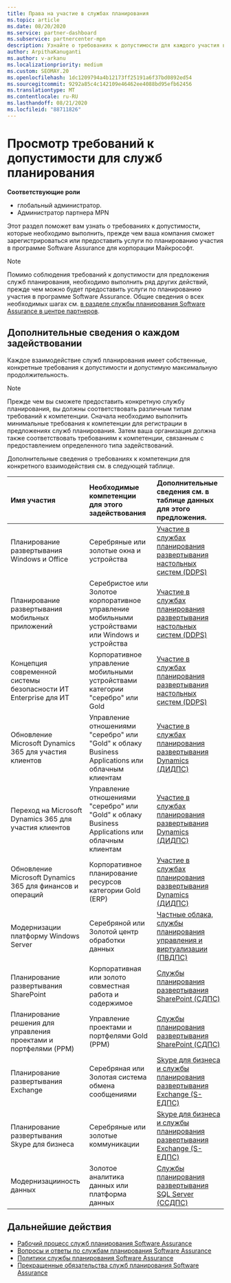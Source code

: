```yaml
---
title: Права на участие в службах планирования
ms.topic: article
ms.date: 08/20/2020
ms.service: partner-dashboard
ms.subservice: partnercenter-mpn
description: Узнайте о требованиях к допустимости для каждого участия в службах планирования Software Assurance, которые компания может предложить корпоративным клиентам.
author: ArpithaKanuganti
ms.author: v-arkanu
ms.localizationpriority: medium
ms.custom: SEOMAY.20
ms.openlocfilehash: 1dc1209794a4b12173ff25191a6f37bd0892ed54
ms.sourcegitcommit: 9292a85c4c142109e46462ee4088bd95efb62456
ms.translationtype: MT
ms.contentlocale: ru-RU
ms.lasthandoff: 08/21/2020
ms.locfileid: "88711826"
---
```

# <a name="view-eligibility-requirements-for-planning-services-engagements"></a>Просмотр требований к допустимости для служб планирования

**Соответствующие роли**

- глобальный администратор.
- Администратор партнера MPN

Этот раздел поможет вам узнать о требованиях к допустимости, которые необходимо выполнить, прежде чем ваша компания сможет зарегистрироваться или предоставить услуги по планированию участия в программе Software Assurance для корпорации Майкрософт.

>[!NOTE]
> Помимо соблюдения требований к допустимости для предложения служб планирования, необходимо выполнить ряд других действий, прежде чем можно будет предоставить услуги по планированию участия в программе Software Assurance. Общие сведения о всех необходимых шагах см. [в разделе службы планирования Software Assurance в центре партнеров](software-assurance-dps.md).

## <a name="learn-more-about-each-engagement"></a>Дополнительные сведения о каждом задействовании

Каждое взаимодействие служб планирования имеет собственные, конкретные требования к допустимости и допустимую максимальную продолжительность.

> [!NOTE]
> Прежде чем вы сможете предоставить конкретную службу планирования, вы должны соответствовать различным типам требований к компетенции. Сначала необходимо выполнить минимальные требования к компетенции для регистрации в предложениях служб планирования. Затем ваша организация должна также соответствовать требованиям к компетенции, связанным с предоставлением определенного типа задействований.

Дополнительные сведения о требованиях к компетенции для конкретного взаимодействия см. в следующей таблице.

| Имя участия | Необходимые компетенции для этого задействования | Дополнительные сведения см. в таблице данных для этого предложения. |
|:--- |:--- |:--- |
| Планирование развертывания Windows и Office  | Серебряные или золотые окна и устройства  |  [Участие в службах планирования развертывания настольных систем (DDPS)](https://go.microsoft.com/fwlink/?linkid=2116072)
| Планирование развертывания мобильных приложений  | Серебристое или Золотое корпоративное управление мобильными устройствами или Windows и устройства  | [Участие в службах планирования развертывания настольных систем (DDPS)](https://go.microsoft.com/fwlink/?linkid=2116072) |  
| Концепция современной системы безопасности ИТ Enterprise для ИТ |  Корпоративное управление мобильными устройствами категории "серебро" или Gold  | [Участие в службах планирования развертывания настольных систем (DDPS)](https://go.microsoft.com/fwlink/?linkid=2116072) |  
| Обновление Microsoft Dynamics 365 для участия клиентов  | Управление отношениями "серебро" или "Gold" к облаку Business Applications или облачным клиентам  | [Участие в службах планирования развертывания Dynamics (ДИДПС)](https://go.microsoft.com/fwlink/?linkid=2116073)
| Переход на Microsoft Dynamics 365 для участия клиентов  | Управление отношениями "серебро" или "Gold" к облаку Business Applications или облачным клиентам  | [Участие в службах планирования развертывания Dynamics (ДИДПС)](https://go.microsoft.com/fwlink/?linkid=2116073)
| Обновление Microsoft Dynamics 365 для финансов и операций  | Корпоративное планирование ресурсов категории Gold (ERP)  | [Участие в службах планирования развертывания Dynamics (ДИДПС)](https://go.microsoft.com/fwlink/?linkid=2116073)  |
| Модернизации платформу Windows Server | Серебряной или Золотой центр обработки данных | [Частные облака, службы планирования управления и виртуализации (ПВДПС)](https://go.microsoft.com/fwlink/?linkid=2115982) |
| Планирование развертывания SharePoint  | Корпоративная или золото совместная работа и содержимое  | [Службы планирования развертывания SharePoint (СДПС)](https://go.microsoft.com/fwlink/?linkid=2116074)  |
| Планирование решения для управления проектами и портфелями (PPM)  | Управление проектами и портфелями Gold (PPM)  | [Службы планирования развертывания SharePoint (СДПС)](https://go.microsoft.com/fwlink/?linkid=2116074)  |
| Планирование развертывания Exchange  | Серебряная или Золотая система обмена сообщениями  | [Skype для бизнеса и службы планирования развертывания Exchange (S-ЕДПС)](https://go.microsoft.com/fwlink/?linkid=2116075)  |
Планирование развертывания Skype для бизнеса  | Серебряные или золотые коммуникации  | [Skype для бизнеса и службы планирования развертывания Exchange (S-ЕДПС)](https://go.microsoft.com/fwlink/?linkid=2116075)  |
| Модернизацииность данных  | Золотое аналитика данных или платформа данных  | [Службы планирования развертывания SQL Server (ССДПС)](https://go.microsoft.com/fwlink/?linkid=2116076)  |

## <a name="next-steps"></a>Дальнейшие действия

- [Рабочий процесс служб планирования Software Assurance](https://go.microsoft.com/fwlink/?linkid=2115983)
- [Вопросы и ответы по службам планирования Software Assurance](https://go.microsoft.com/fwlink/?linkid=2116077)
- [Политики службы планирования Software Assurance](https://go.microsoft.com/fwlink/?linkid=2115984)
- [Прекращенные обязательства служб планирования Software Assurance](https://query.prod.cms.rt.microsoft.com/cms/api/am/binary/RE4sln9)
